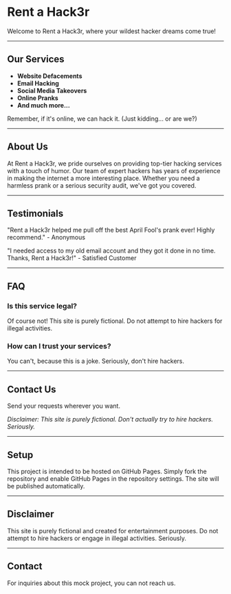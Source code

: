 # Rent a Hack3r

Welcome to Rent a Hack3r, where your wildest hacker dreams come true!

---

## Our Services

- **Website Defacements**
- **Email Hacking**
- **Social Media Takeovers**
- **Online Pranks**
- **And much more...**

Remember, if it's online, we can hack it. (Just kidding... or are we?)

---

## About Us

At Rent a Hack3r, we pride ourselves on providing top-tier hacking services with a touch of humor. Our team of expert hackers has years of experience in making the internet a more interesting place. Whether you need a harmless prank or a serious security audit, we've got you covered.

---

## Testimonials

"Rent a Hack3r helped me pull off the best April Fool's prank ever! Highly recommend." - Anonymous

"I needed access to my old email account and they got it done in no time. Thanks, Rent a Hack3r!" - Satisfied Customer

---

## FAQ

### Is this service legal?

Of course not! This site is purely fictional. Do not attempt to hire hackers for illegal activities.

### How can I trust your services?

You can't, because this is a joke. Seriously, don't hire hackers.

---

## Contact Us

Send your requests wherever you want.

_Disclaimer: This site is purely fictional. Don't actually try to hire hackers. Seriously._

---

## Setup

This project is intended to be hosted on GitHub Pages. Simply fork the repository and enable GitHub Pages in the repository settings. The site will be published automatically.

---

## Disclaimer

This site is purely fictional and created for entertainment purposes. Do not attempt to hire hackers or engage in illegal activities. Seriously.

---

## Contact

For inquiries about this mock project, you can not reach us.
